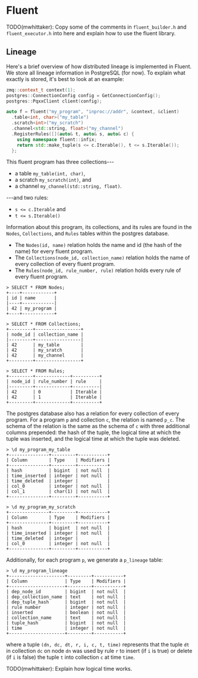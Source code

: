 # Fluent
TODO(mwhittaker): Copy some of the comments in `fluent_builder.h` and
`fluent_executor.h` into here and explain how to use the fluent library.

## Lineage
Here's a brief overview of how distributed lineage is implemented in Fluent.
We store all lineage information in PostgreSQL (for now). To explain what
exactly is stored, it's best to look at an example:

```c++
zmq::context_t context(1);
postgres::ConnectionConfig config = GetConnectionConfig();
postgres::PqxxClient client(config);

auto f = fluent("my_program", "inproc://addr", &context, &client)
  .table<int, char>("my_table")
  .scratch<int>("my_scratch")
  .channel<std::string, float>("my_channel")
  .RegisterRules([](auto& t, auto& s, auto& c) {
    using namespace fluent::infix;
    return std::make_tuple(s <= c.Iterable(), t <= s.Iterable());
  };
```

This fluent program has three collections---

- a table `my_table(int, char)`,
- a scratch `my_scratch(int)`, and
- a channel `my_channel(std::string, float)`.

---and two rules:

- `s <= c.Iterable` and
- `t <= s.Iterable()`

Information about this program, its collections, and its rules are found in the
`Nodes`, `Collections`, and `Rules` tables within the postgres database.

- The `Nodes(id, name)` relation holds the name and id (the hash of the name)
  for every fluent program.
- The `Collections(node_id, collection_name)` relation holds the name of every
  collection of every fluent program.
- The `Rules(node_id, rule_number, rule)` relation holds every rule of every
  fluent program.

```
> SELECT * FROM Nodes;
+----+------------+
| id | name       |
|----+------------|
| 42 | my_program |
+----+------------+

> SELECT * FROM Collections;
+---------+-----------------+
| node_id | collection_name |
|---------+-----------------|
| 42      | my_table        |
| 42      | my_sratch       |
| 42      | my_channel      |
+---------+-----------------+

> SELECT * FROM Rules;
+---------+-------------+----------+
| node_id | rule_number | rule     |
|---------+-------------+----------|
| 42      | 0           | Iterable |
| 42      | 1           | Iterable |
+---------+-------------+----------+
```

The postgres database also has a relation for every collection of every
program. For a program `p` and collection `c`, the relation is named `p_c`. The
schema of the relation is the same as the schema of `c` with three additional
columns prepended: the hash of the tuple, the logical time at which the tuple
was inserted, and the logical time at which the tuple was deleted.

```
> \d my_program_my_table
+---------------+---------+-----------+
| Column        | Type    | Modifiers |
+---------------+---------+-----------+
| hash          | bigint  | not null  |
| time_inserted | integer | not null  |
| time_deleted  | integer |           |
| col_0         | integer | not null  |
| col_1         | char(1) | not null  |
+---------------+---------+-----------+

> \d my_program_my_scratch
+---------------+---------+-----------+
| Column        | Type    | Modifiers |
+---------------+---------+-----------+
| hash          | bigint  | not null  |
| time_inserted | integer | not null  |
| time_deleted  | integer |           |
| col_0         | integer | not null  |
+---------------+---------+-----------+
```

Additionally, for each program `p`, we generate a `p_lineage` table:

```
> \d my_program_lineage
+---------------------+---------+-----------+
| Column              | Type    | Modifiers |
+---------------------+---------+-----------+
| dep_node_id         | bigint  | not null  |
| dep_collection_name | text    | not null  |
| dep_tuple_hash      | bigint  | not null  |
| rule number         | integer | not null  |
| inserted            | boolean | not null  |
| collection_name     | text    | not null  |
| tuple_hash          | bigint  | not null  |
| time                | integer | not null  |
+---------------------+---------+-----------+
```

where a tuple `(dn, dc, dt, r, i, c, t, time)` represents that the tuple `dt`
in collection `dc` on node `dn` was used by rule `r` to insert (if `i` is true)
or delete (if `i` is false) the tuple `t` into collection `c` at time `time`.

TODO(mwhittaker): Explain how logical time works.
